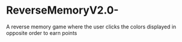 # ReverseMemoryV2.0-
A reverse memory game where the user clicks the colors displayed in opposite order to earn points
